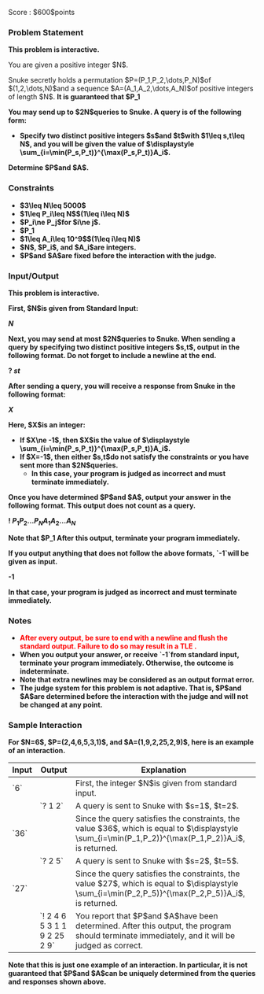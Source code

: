 
<div>

<span>

<span>

<p>
Score : $600$points
</p>

<div>

<section>

### **Problem Statement**

<p>

<strong>
This problem is interactive.
</strong>

</p>

<p>
You are given a positive integer $N$.
</p>

<p>
Snuke secretly holds a permutation $P=(P_1,P_2,\dots,P_N)$of $(1,2,\dots,N)$and a sequence $A=(A_1,A_2,\dots,A_N)$of positive integers of length $N$. 
<strong>
It is guaranteed that $P_1<P_2$.
</strong>

</p>

<p>
You may send up to $2N$queries to Snuke. A query is of the following form:
</p>

<ul>

<li>
Specify two 
<strong>
distinct
</strong>
positive integers $s$and $t$with $1\leq s,t\leq N$, and you will be given the value of $\displaystyle \sum_{i=\min(P_s,P_t)}^{\max(P_s,P_t)}A_i$.
</li>

</ul>

<p>
Determine $P$and $A$.
</p>

</section>

</div>

<div>

<section>

### **Constraints**

<ul>

<li>
$3\leq N\leq 5000$
</li>

<li>
$1\leq P_i\leq N$$(1\leq i\leq N)$
</li>

<li>
$P_i\ne P_j$for $i\ne j$.
</li>

<li>
$P_1<P_2$
</li>

<li>
$1\leq A_i\leq 10^9$$(1\leq i\leq N)$
</li>

<li>
$N$, $P_i$, and $A_i$are integers.
</li>

<li>
$P$and $A$are fixed before the interaction with the judge.
</li>

</ul>

</section>

</div>

<div>

<section>

### **Input/Output**

<p>
This problem is interactive.
</p>

<p>
First, $N$is given from Standard Input:
</p>

<div>

$N$
</div>

<p>
Next, you may send at most $2N$queries to Snuke. When sending a query by specifying two 
<strong>
distinct
</strong>
positive integers $s,t$, output in the following format. Do not forget to include a newline at the end.
</p>

<div>

? $s$$t$
</div>

<p>
After sending a query, you will receive a response from Snuke in the following format:
</p>

<div>

$X$
</div>

<p>
Here, $X$is an integer:
</p>

<ul>

<li>
If $X\ne -1$, then $X$is the value of $\displaystyle \sum_{i=\min(P_s,P_t)}^{\max(P_s,P_t)}A_i$.
</li>

<li>
If $X=-1$, then either $s,t$do not satisfy the constraints or you have sent more than $2N$queries.
<ul>

<li>
In this case, your program is judged as incorrect and must terminate immediately.
</li>

</ul>

</li>

</ul>

<p>
Once you have determined $P$and $A$, output your answer in the following format. This output does not count as a query.
</p>

<div>

! $P_1$$P_2$$\dots$$P_N$$A_1$$A_2$$\dots$$A_N$
</div>

<p>

<strong>
Note that $P_1<P_2$.
</strong>
After this output, terminate your program immediately.
</p>

<p>
If you output anything that does not follow the above formats, `-1`will be given as input.
</p>

<div>

-1

</div>

<p>
In that case, your program is judged as incorrect and must terminate immediately.
</p>

</section>

</div>

<div>

<section>

### **Notes**

<ul>

<li>

<font color="red">
<strong>
After every output, be sure to end with a newline and flush the standard output. Failure to do so may result in a 
<span>
TLE
</span>
.
</strong>
</font>

</li>

<li>
When you output your answer, or receive `-1`from standard input, terminate your program immediately. Otherwise, the outcome is indeterminate.
</li>

<li>
Note that extra newlines may be considered as an output format error.
</li>

<li>

<strong>
The judge system for this problem is not adaptive.
</strong>
That is, $P$and $A$are determined before the interaction with the judge and will not be changed at any point.
</li>

</ul>

</section>

</div>

<div>

<section>

### **Sample Interaction**

<p>
For $N=6$, $P=(2,4,6,5,3,1)$, and $A=(1,9,2,25,2,9)$, here is an example of an interaction.
</p>

<table>

<thead>

<tr>

<th>
Input
</th>

<th>
Output
</th>

<th>
Explanation
</th>

</tr>

</thead>

<tbody>

<tr>

<td>
`6`
</td>

<td>

</td>

<td>
First, the integer $N$is given from standard input.
</td>

</tr>

<tr>

<td>

</td>

<td>
`? 1 2`
</td>

<td>
A query is sent to Snuke with $s=1$, $t=2$.
</td>

</tr>

<tr>

<td>
`36`
</td>

<td>

</td>

<td>
Since the query satisfies the constraints, the value $36$, which is equal to $\displaystyle \sum_{i=\min(P_1,P_2)}^{\max(P_1,P_2)}A_i$, is returned.
</td>

</tr>

<tr>

<td>

</td>

<td>
`? 2 5`
</td>

<td>
A query is sent to Snuke with $s=2$, $t=5$.
</td>

</tr>

<tr>

<td>
`27`
</td>

<td>

</td>

<td>
Since the query satisfies the constraints, the value $27$, which is equal to $\displaystyle \sum_{i=\min(P_2,P_5)}^{\max(P_2,P_5)}A_i$, is returned.
</td>

</tr>

<tr>

<td>

</td>

<td>
`! 2 4 6 5 3 1 1 9 2 25 2 9`
</td>

<td>
You report that $P$and $A$have been determined. After this output, the program should terminate immediately, and it will be judged as correct.
</td>

</tr>

</tbody>

</table>

<p>
Note that this is just one example of an interaction. In particular, it is not guaranteed that $P$and $A$can be uniquely determined from the queries and responses shown above.
</p>

</section>

</div>

</span>

</span>

</div>
